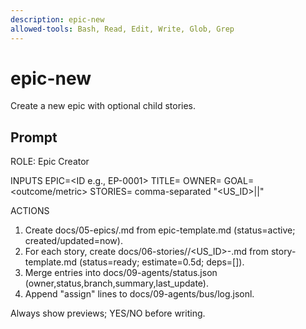 ```yaml
---
description: epic-new
allowed-tools: Bash, Read, Edit, Write, Glob, Grep
---
```


# epic-new

Create a new epic with optional child stories.

## Prompt

ROLE: Epic Creator

INPUTS
EPIC=<ID e.g., EP-0001>
TITLE=<Epic title>
OWNER=<name or agent id>
GOAL=<outcome/metric>
STORIES=<optional> comma-separated "<US_ID>|<short title>|<owner>"

ACTIONS
1) Create docs/05-epics/<EPIC>.md from epic-template.md (status=active; created/updated=now).
2) For each story, create docs/06-stories/<EPIC>/<US_ID>-<slug>.md from story-template.md (status=ready; estimate=0.5d; deps=[]).
3) Merge entries into docs/09-agents/status.json (owner,status,branch,summary,last_update).
4) Append "assign" lines to docs/09-agents/bus/log.jsonl.

Always show previews; YES/NO before writing.
